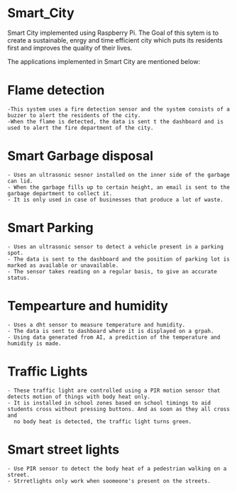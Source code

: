 # Smart_City
Smart City implemented using Raspberry Pi. 
The Goal of this sytem is to create a sustainable, enrgy and time efficient city which puts its residents first and improves the quality of their lives.

The applications implemented in Smart City are mentioned below:
  # Flame detection
    -This system uses a fire detection sensor and the system consists of a buzzer to alert the residents of the city. 
    -When the flame is detected, the data is sent t the dashboard and is used to alert the fire department of the city.
  # Smart Garbage disposal
    - Uses an ultrasonic sesnor installed on the inner side of the garbage can lid.
    - When the garbage fills up to certain height, an email is sent to the garbage department to collect it.
    - It is only used in case of businesses that produce a lot of waste.
  # Smart Parking
    - Uses an ultrasonic sensor to detect a vehicle present in a parking spot.
    - The data is sent to the dashboard and the position of parking lot is marked as available or unavailable.
    - The sensor takes reading on a regular basis, to give an accurate status.
  # Tempearture and humidity
    - Uses a dht sensor to measure temperature and humidity.
    - The data is sent to dashboard where it is displayed on a grpah.
    - Using data generated from AI, a prediction of the temperature and humidity is made.
  # Traffic Lights
    - These traffic light are controlled using a PIR motion sensor that detects motion of things with body heat only.
    - It is installed in school zones based on school timings to aid students cross without pressing buttons. And as soon as they all cross and
      no body heat is detected, the traffic light turns green.
  # Smart street lights
    - Use PIR sensor to detect the body heat of a pedestrian walking on a street.
    - Strretlights only work when soomeone's present on the streets.
